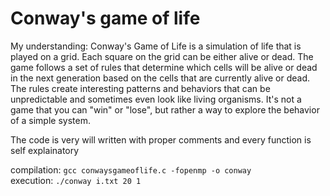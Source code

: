 # Conway's game of life

My understanding: Conway's Game of Life is a simulation of life that is played on a grid. Each square on the grid can be either alive or dead. The game follows a set of rules that determine which cells will be alive or dead in the next generation based on the cells that are currently alive or dead. The rules create interesting patterns and behaviors that can be unpredictable and sometimes even look like living organisms. It's not a game that you can "win" or "lose", but rather a way to explore the behavior of a simple system.

The code is very will written with proper comments and every function is self explainatory 

compilation: `gcc conwaysgameoflife.c -fopenmp -o conway`          </br>
execution: `./conway i.txt 20 1`
